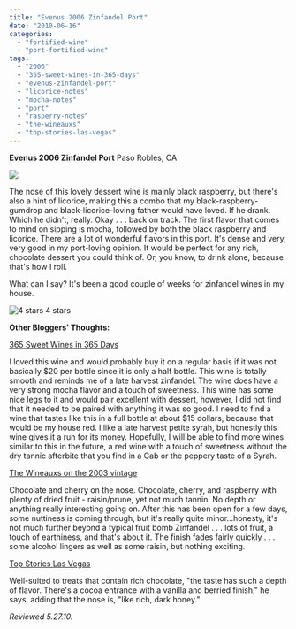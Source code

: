 ```yaml
---
title: "Evenus 2006 Zinfandel Port"
date: "2010-06-16"
categories:
  - "fortified-wine"
  - "port-fortified-wine"
tags:
  - "2006"
  - "365-sweet-wines-in-365-days"
  - "evenus-zinfandel-port"
  - "licorice-notes"
  - "mocha-notes"
  - "port"
  - "rasperry-notes"
  - "the-wineauxs"
  - "top-stories-las-vegas"
---
```


**Evenus 2006 Zinfandel Port** Paso Robles, CA

![](http://www.rebeccagomezfarrell.com/gourmez/photos/evenuszinport.JPG)

The nose of this lovely dessert wine is mainly black raspberry, but there's also a hint of licorice, making this a combo that my black-raspberry-gumdrop and black-licorice-loving father would have loved. If he drank. Which he didn't, really. Okay . . . back on track. The first flavor that comes to mind on sipping is mocha, followed by both the black raspberry and licorice. There are a lot of wonderful flavors in this port. It's dense and very, very good in my port-loving opinion. It would be perfect for any rich, chocolate dessert you could think of. Or, you know, to drink alone, because that's how I roll.

What can I say? It's been a good couple of weeks for zinfandel wines in my house.




<div class="caption">

![4 stars](http://s3.amazonaws.com/thegourmez-wpmedia/2009/02/rating_truffle1.gif "rating_truffle1") 4 stars</div>


**Other Bloggers' Thoughts:**

[365 Sweet Wines in 365 Days](http://365sweetwinesin365days.blogspot.com/2009/12/day-213-2006-evenus-zinfandel-port-375.html)

I loved this wine and would probably buy it on a regular basis if it was not basically $20 per bottle since it is only a half bottle. This wine is totally smooth and reminds me of a late harvest zinfandel. The wine does have a very strong mocha flavor and a touch of sweetness. This wine has some nice legs to it and would pair excellent with dessert, however, I did not find that it needed to be paired with anything it was so good. I need to find a wine that tastes like this in a full bottle at about $15 dollars, because that would be my house red. I like a late harvest petite syrah, but honestly this wine gives it a run for its money. Hopefully, I will be able to find more wines similar to this in the future, a red wine with a touch of sweetness without the dry tannic afterbite that you find in a Cab or the peppery taste of a Syrah.

[The Wineauxs on the 2003 vintage](http://thewineauxs.blogspot.com/2007/11/2003-evenus-zinfandel-port.html)

Chocolate and cherry on the nose. Chocolate, cherry, and raspberry with plenty of dried fruit - raisin/prune, yet not much tannin. No depth or anything really interesting going on. After this has been open for a few days, some nuttiness is coming through, but it's really quite minor...honesty, it's not much further beyond a typical fruit bomb Zinfandel . . . lots of fruit, a touch of earthiness, and that's about it. The finish fades fairly quickly . . . some alcohol lingers as well as some raisin, but nothing exciting.

[Top Stories Las Vegas](http://topstorieslasvegas.com/news/weeklys-holiday-wine-guide/)

Well-suited to treats that contain rich chocolate, "the taste has such a depth of flavor. There's a cocoa entrance with a vanilla and berried finish," he says, adding that the nose is, "like rich, dark honey."

_Reviewed 5.27.10._
